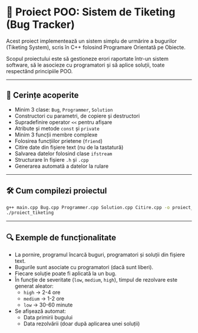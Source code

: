 # 🎫 Proiect POO: Sistem de Tiketing (Bug Tracker)

Acest proiect implementează un sistem simplu de urmărire a bugurilor (Tiketing System), scris în C++ folosind Programare Orientată pe Obiecte.

Scopul proiectului este să gestioneze erori raportate într-un sistem software, să le asocieze cu programatori și să aplice soluții, toate respectând principiile POO.

---

## 📌 Cerințe acoperite

- Minim 3 clase: `Bug`, `Programmer`, `Solution`
- Constructori cu parametri, de copiere și destructori
- Supradefinire operator `<<` pentru afișare
- Atribute și metode `const` și `private`
- Minim 3 funcții membre complexe
- Folosirea funcțiilor prietene (`friend`)
- Citire date din fișiere text (nu de la tastatură)
- Salvarea datelor folosind clase `ifstream`
- Structurare în fișiere `.h` și `.cpp`
- Generarea automată a datelor la rulare

---

## 🛠️ Cum compilezi proiectul

```bash
g++ main.cpp Bug.cpp Programmer.cpp Solution.cpp Citire.cpp -o proiect_tiketing
./proiect_tiketing
```

---

## 🔍 Exemple de funcționalitate

- La pornire, programul încarcă buguri, programatori și soluții din fișiere text.
- Bugurile sunt asociate cu programatori (dacă sunt liberi).
- Fiecare soluție poate fi aplicată la un bug.
- În funcție de severitate (`low`, `medium`, `high`), timpul de rezolvare este generat aleator:
  - `high` → 2-4 ore
  - `medium` → 1-2 ore
  - `low` → 30-60 minute
- Se afișează automat:
  - Data primirii bugului
  - Data rezolvării (doar după aplicarea unei soluții)

